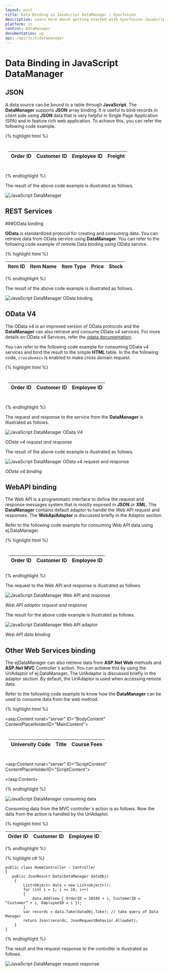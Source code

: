 ```yaml
---
layout: post
title: Data-Binding in JavaScript DataManager | Syncfusion
description: Learn here about getting started with Syncfusion JavaScript DataManager control, its elements, and more.
platform: js
control: DataManager
documentation: ug
api: /api/js/ejdatamanager
---
```


# Data Binding in JavaScript DataManager

## JSON

A data source can be bound to a table through **JavaScript**. The **DataManager** supports **JSON** array binding. It is useful to bind records in client side using **JSON** data that is very helpful in Single Page Application (SPA) and in feature rich web application. To achieve this, you can refer the following code example.

{% highlight html %}
<body>
   <div class="datatable" style="padding:10px">
      <table id="table1" class="table table-striped table-bordered" style="width:700px">
         <thead>
            <tr>
               <th>Order ID</th>
               <th>Customer ID</th>
               <th>Employee ID</th>
               <th>Freight</th>
            </tr>
         </thead>
         <tbody></tbody>
      </table>
   </div>
   <script type="text/javascript">
      $(function () {
          window.data = [{ OrderID: 10248, CustomerID: "VINET", EmployeeID: 2, Freight: 32.38 },
                          { OrderID: 10249, CustomerID: "AANAR", EmployeeID: 9, Freight: 11.61 },
                          { OrderID: 10250, CustomerID: "VICTE", EmployeeID: 2, Freight: 65.83 },
                          { OrderID: 10251, CustomerID: "TOMSP", EmployeeID: 7, Freight: 70.63 },
                          { OrderID: 10252, CustomerID: "SUPRD", EmployeeID: 9, Freight: 45.45 },
                          ];
          var dataManager = ej.DataManager(data);
          var query = ej.Query();
          var promise = dataManager.executeLocal(query);
          $("#table1 tbody").html($("#tableTemplate").render(promise));
      });
   </script>
   <script id="tableTemplate" type="text/x-jsrender">
      <tr>
        <td>{{"{{"}}>OrderID{{}}}}</td>
        <td>{{"{{"}}>CustomerID{{}}}}</td>
        <td>{{"{{"}}>EmployeeID{{}}}}</td>
        <td>{{"{{"}}>Freight{{}}}}</td>
      </tr>       
   </script>
</body>

{% endhighlight %}



The result of the above code example is illustrated as follows.



![JavaScript DataManager](/js/DataManager/Data-Binding_images/Data-Binding_img1.png) 

## REST Services

###OData binding

**OData** is standardized protocol for creating and consuming data. You can retrieve data from OData service using **DataManager.** You can refer to the following code example of remote Data binding using OData service.



{% highlight html %}

<body>
   <div class="datatable">
      <table id="table1">
         <thead>
            <tr>
               <th>Item ID</th>
               <th>Item Name</th>
               <th>Item Type</th>
               <th>Price</th>
               <th>Stock</th>
            </tr>
         </thead>
         <tbody></tbody>
      </table>
   </div>
   <script type="text/javascript">
      var dataManger = ej.DataManager(
                           "http://mvc.syncfusion.com/Services/Northwnd.svc"
                       );
      
      // Query creation
      var query = ej.Query()
          .from("Foods")
          .select("ItemID", "ItemName", "ItemType", "Price", "Stock").take(7)
      var execute = dataManger.executeQuery(query) // executing query
             .done(function (e) {
                 $("#table1 tbody").html($("#tableTemplate").render(e.result));
             });
      
   </script>
   <script id="tableTemplate" type="text/x-jsrender">
      <tr>
        <td>{{"{{"}}>ItemID{{}}}}</td>
        <td>{{"{{"}}>ItemName{{}}}}</td>
        <td>{{"{{"}}>ItemType{{}}}}</td>
        <td>{{"{{"}}>Price{{}}}}</td>
        <td>{{"{{"}}>Stock{{}}}}</td>
      </tr>
   </script>
</body>

{% endhighlight %}



The result of the above code example is illustrated as follows.

![JavaScript DataManager OData binding](/js/DataManager/Data-Binding_images/Data-Binding_img2.png) 

## OData V4

The OData v4 is an improved version of OData protocols and the **DataManager** can also retrieve and consume OData v4 services.  For more details on OData v4 Services, refer the [odata documentation](http://www.odata.org/documentation/).

You can refer to the following code example for consuming OData v4 services and bind the result to the simple **HTML** table. In the the following code, `crossDomain` is enabled to make cross domain request.

{% highlight html %}

<body>
   <div class="datatable" style="padding:10px">
      <table id="table1" class="table table-striped table-bordered" style="width:700px" >
         <thead>
            <tr>
               <th>Order ID</th>
               <th>Customer ID</th>
               <th>Employee ID</th>
            </tr>
         </thead>
         <tbody></tbody>
      </table>
   </div>
   <script type="text/javascript">
      $(function () {
          var dataManager = ej.DataManager({ url: "http://services.odata.org/V4/Northwind/Northwind.svc/", crossDomain: true });
          var query = new ej.Query().from("Orders").select("OrderID", "CustomerID", "EmployeeID").take(5);
          var promise = dataManager.executeQuery(query);
          promise.done(function (e) {
              $("#table1 tbody").html($("#tableTemplate").render(e.result.value));
          });
      });
   </script>
   <script id="tableTemplate" type="text/x-jsrender">
      <tr>
        <td>{{"{{"}}>OrderID{{}}}}</td>
        <td>{{"{{"}}>CustomerID{{}}}}</td>
        <td>{{"{{"}}>EmployeeID{{}}}}</td>
      </tr>
   </script>
</body>

{% endhighlight %}



The request and response to the service from the **DataManager** is illustrated as follows.



![JavaScript DataManager OData V4](/js/DataManager/Data-Binding_images/Data-Binding_img3.png) 

 _OData v4 request and response_

The result of the above code example is illustrated as follows.



![JavaScript DataManager OData v4 request and response](/js/DataManager/Data-Binding_images/Data-Binding_img4.png) 

 _OData v4 binding_

## WebAPI binding

The Web API is a programmatic interface to define the request and response messages system that is mostly exposed in **JSON** or **XML**. The **DataManager** contains default adaptor to handle the Web API request and responses. The **WebApiAdaptor** is discussed briefly in the Adaptor section.

Refer to the following code example for consuming Web API data using ej.DataManager.



{% highlight html %}

<body>
   <div class="datatable" style="padding:10px">
      <table id="table1" class="table table-striped table-bordered" style="width:700px" >
         <thead>
            <tr>
               <th>Order ID</th>
               <th>Customer ID</th>
               <th>Employee ID</th>
            </tr>
         </thead>
         <tbody></tbody>
      </table>
   </div>
   <script type="text/javascript">
      $(function () {
          var dataManager = ej.DataManager({ url: "http://mvc.syncfusion.com/UGService/api/Orders", crossDomain: true, adaptor:new ej.WebApiAdaptor() });
          var query = new ej.Query().take(5);
          var promise = dataManager.executeQuery(query);
          promise.done(function (e) {
              $("#table1 tbody").html($("#tableTemplate").render(e.result));
          });
      });
   </script>
   <script id="tableTemplate" type="text/x-jsrender">
      <tr>
        <td>{{"{{"}}>OrderID{{}}}}</td>
        <td>{{"{{"}}>CustomerID{{}}}}</td>
        <td>{{"{{"}}>EmployeeID{{}}}}</td>
      </tr>
   </script>
</body>
{% endhighlight %}



The request to the Web API and response is illustrated as follows.

![JavaScript DataManager Web API and response](/js/DataManager/Data-Binding_images/Data-Binding_img5.png) 

_Web API adaptor request and response_

The result for the above code example is illustrated as follows.



![JavaScript DataManager Web API adaptor](/js/DataManager/Data-Binding_images/Data-Binding_img6.png) 

_Web API data binding_

## Other Web Services binding

The ejDataManager can also retrieve data from **ASP.Net Web** methods and **ASP.Net MVC** Controller`s action. You can achieve this by using the UrlAdaptor of ej.DataManager. The UrlAdaptor is discussed briefly in the adaptor section.  By default, the UrlAdaptor is used when accessing remote data. 

Refer to the following code example to know how the **DataManager** can be used to consume data from the web method.



{% highlight html %}

<asp:Content runat="server" ID="BodyContent" ContentPlaceHolderID="MainContent">
   <div class="datatable" style="padding:10px">
      <table id="table1" class="table table-striped table-bordered" style="width:700px" >
         <thead>
            <tr>
               <th>University Code</th>
               <th>Title</th>
               <th>Course Fees</th>
            </tr>
         </thead>
         <tbody></tbody>
      </table>
   </div>
</asp:Content>

<asp:Content runat="server" ID="ScriptContent" ContentPlaceHolderID="ScriptContent">
   <script type="text/javascript">
      $(function () {
          var dataManager = ej.DataManager({ url: "WebService1.asmx/getData" });
          var promise = dataManager.executeQuery(new ej.Query());
          promise.done(function (e) {
              $("#table1 tbody").append($("#tableTemplate").render(e.result));
          });
      });
   </script>
   <script id="tableTemplate" type="text/x-jsrender">
      <tr>
        <td>{{"{{"}}>UniversityCode{{}}}}</td>
        <td>{{"{{"}}>Title{{}}}}</td>
        <td>{{"{{"}}>CourseFees{{}}}}</td>
      </tr>
   </script>
</asp:Content>

{% endhighlight %}


![JavaScript DataManager consuming data](/js/DataManager/Data-Binding_images/Data-Binding_img7.png) 

Consuming data from the MVC controller`s action is as follows. Now the data from the action is handled by the UrlAdaptor.



{% highlight html %}

<body>
   <div class=”datatable”>
      <table id=”table1” class=”table table-striped table-bordered” style=”width:700px”>
         <thead>
            <tr>
               <th>Order ID</th>
               <th>Customer ID</th>
               <th>Employee ID</th>
            </tr>
         </thead>
         <tbody></tbody>
      </table>
   </div>
   <script type=”text/javascript”>
      $(function () {
          var dataManager = ej.DataManager({ url: “Home/Data”, adaptor: new ej.UrlAdaptor() });
          var query = ej.Query().take(3);
          var execute = dataManager.executeQuery(query) // executing query
                 .done(function I {
                     $(“#table1 tbody”).html($(“#tableTemplate”).render(e.result));
                 });
      });
   </script>
   <script id=”tableTemplate” type=”text/x-jsrender”>
      <tr>
        <td>{{"{{"}}>OrderID{{}}}}</td>
        <td>{{"{{"}}>CustomerIDTitle{{}}}}</td>
        <td>{{"{{"}}>EmployeeID{{}}}}</td>
      </tr>
   </script>
</body>

{% endhighlight %}



{% highlight c# %}


    public class HomeController : Controller
    {
       public JsonResult Data(DataManager dataObj)
        {
            List<Object> data = new List<object>();
            for (int i = 1; i <= 10; i++)
            {
                data.Add(new { OrderID = 10240 + i, CustomerID = “Customer” + i, EmployeeID = i });
            }
            var records = data.Take(dataObj.Take); // take query of Data Manager
            return Json(records, JsonRequestBehavior.AllowGet);
        }
    }
{% endhighlight %}



The result and the request-response to the controller is illustrated as follows.

![JavaScript DataManager request response](/js/DataManager/Data-Binding_images/Data-Binding_img8.png) 
